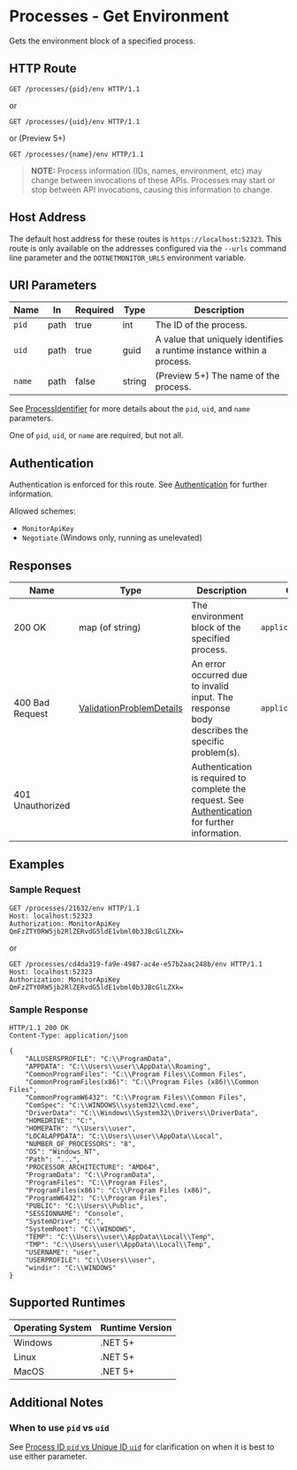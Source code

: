 # Processes - Get Environment

Gets the environment block of a specified process.

## HTTP Route

```http
GET /processes/{pid}/env HTTP/1.1
```

or 

```http
GET /processes/{uid}/env HTTP/1.1
```

or (Preview 5+)

```http
GET /processes/{name}/env HTTP/1.1
```

> **NOTE:** Process information (IDs, names, environment, etc) may change between invocations of these APIs. Processes may start or stop between API invocations, causing this information to change.

## Host Address

The default host address for these routes is `https://localhost:52323`. This route is only available on the addresses configured via the `--urls` command line parameter and the `DOTNETMONITOR_URLS` environment variable.

## URI Parameters

| Name | In | Required | Type | Description |
|---|---|---|---|---|
| `pid` | path | true | int | The ID of the process. |
| `uid` | path | true | guid | A value that uniquely identifies a runtime instance within a process. |
| `name` | path | false | string | (Preview 5+) The name of the process. |

See [ProcessIdentifier](definitions.md#ProcessIdentifier) for more details about the `pid`, `uid`, and `name` parameters.

One of `pid`, `uid`, or `name` are required, but not all.

## Authentication

Authentication is enforced for this route. See [Authentication](./../authentication.md) for further information.

Allowed schemes:
- `MonitorApiKey`
- `Negotiate` (Windows only, running as unelevated)

## Responses

| Name | Type | Description | Content Type |
|---|---|---|---|
| 200 OK | map (of string) | The environment block of the specified process. | `application/json` |
| 400 Bad Request | [ValidationProblemDetails](definitions.md#ValidationProblemDetails) | An error occurred due to invalid input. The response body describes the specific problem(s). | `application/problem+json` |
| 401 Unauthorized | | Authentication is required to complete the request. See [Authentication](./../authentication.md) for further information. | |

## Examples

### Sample Request

```http
GET /processes/21632/env HTTP/1.1
Host: localhost:52323
Authorization: MonitorApiKey QmFzZTY0RW5jb2RlZERvdG5ldE1vbml0b3JBcGlLZXk=
```

or

```http
GET /processes/cd4da319-fa9e-4987-ac4e-e57b2aac248b/env HTTP/1.1
Host: localhost:52323
Authorization: MonitorApiKey QmFzZTY0RW5jb2RlZERvdG5ldE1vbml0b3JBcGlLZXk=
```

### Sample Response

```http
HTTP/1.1 200 OK
Content-Type: application/json

{
    "ALLUSERSPROFILE": "C:\\ProgramData",
    "APPDATA": "C:\\Users\\user\\AppData\\Roaming",
    "CommonProgramFiles": "C:\\Program Files\\Common Files",
    "CommonProgramFiles(x86)": "C:\\Program Files (x86)\\Common Files",
    "CommonProgramW6432": "C:\\Program Files\\Common Files",
    "ComSpec": "C:\\WINDOWS\\system32\\cmd.exe",
    "DriverData": "C:\\Windows\\System32\\Drivers\\DriverData",
    "HOMEDRIVE": "C:",
    "HOMEPATH": "\\Users\\user",
    "LOCALAPPDATA": "C:\\Users\\user\\AppData\\Local",
    "NUMBER_OF_PROCESSORS": "8",
    "OS": "Windows_NT",
    "Path": "...",
    "PROCESSOR_ARCHITECTURE": "AMD64",
    "ProgramData": "C:\\ProgramData",
    "ProgramFiles": "C:\\Program Files",
    "ProgramFiles(x86)": "C:\\Program Files (x86)",
    "ProgramW6432": "C:\\Program Files",
    "PUBLIC": "C:\\Users\\Public",
    "SESSIONNAME": "Console",
    "SystemDrive": "C:",
    "SystemRoot": "C:\\WINDOWS",
    "TEMP": "C:\\Users\\user\\AppData\\Local\\Temp",
    "TMP": "C:\\Users\\user\\AppData\\Local\\Temp",
    "USERNAME": "user",
    "USERPROFILE": "C:\\Users\\user",
    "windir": "C:\\WINDOWS"
}
```

## Supported Runtimes

| Operating System | Runtime Version |
|---|---|
| Windows | .NET 5+ |
| Linux | .NET 5+ |
| MacOS | .NET 5+ |

## Additional Notes

### When to use `pid` vs `uid`

See [Process ID `pid` vs Unique ID `uid`](pidvsuid.md) for clarification on when it is best to use either parameter.